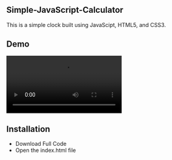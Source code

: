 ## Simple-JavaScript-Calculator

This is a simple clock built using JavaScipt, HTML5, and CSS3.

## Demo

![demo](https://github.com/SwatejPatil/Simple-JavaScript-Clock/blob/main/demo.mp4)
  
## Installation

* Download Full Code
* Open the index.html file
    
